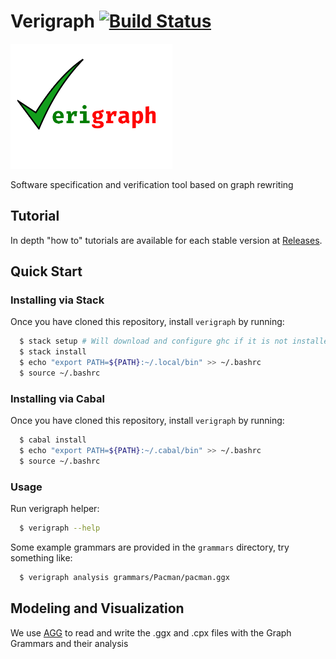 # Verigraph [![Build Status](https://travis-ci.org/Verites/verigraph.svg?branch=master)](https://travis-ci.org/Verites/verigraph)

<img src="./images/Verigraph.png" height="200px"/>

Software specification and verification tool based on graph rewriting

## Tutorial

In depth "how to" tutorials are available for each stable version at [Releases](https://github.com/Verites/verigraph/releases).

## Quick Start

### Installing via Stack

Once you have cloned this repository, install `verigraph` by running:

```bash
  $ stack setup # Will download and configure ghc if it is not installed yet
  $ stack install
  $ echo "export PATH=${PATH}:~/.local/bin" >> ~/.bashrc
  $ source ~/.bashrc
```
### Installing via Cabal

Once you have cloned this repository, install `verigraph` by running:
```bash
  $ cabal install
  $ echo "export PATH=${PATH}:~/.cabal/bin" >> ~/.bashrc
  $ source ~/.bashrc
```

### Usage

Run verigraph helper:
```bash
  $ verigraph --help
```
Some example grammars are provided in the `grammars` directory, try something like:

```bash
  $ verigraph analysis grammars/Pacman/pacman.ggx
```

## Modeling and Visualization

We use [AGG](http://www.user.tu-berlin.de/o.runge/agg/) to read and write the .ggx and .cpx files with the Graph Grammars and their analysis
